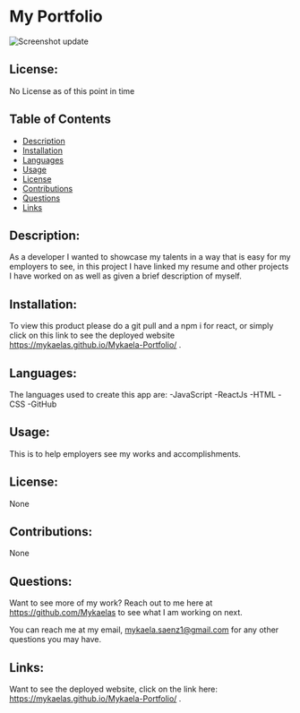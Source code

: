 
# My Portfolio
![Screenshot update](https://user-images.githubusercontent.com/101831653/213802495-274171e1-69a0-4c8b-a78f-ca0023eba25f.png)


## License:

No License as of this point in time

## Table of Contents

- [Description](#description)
- [Installation](#installation)
- [Languages](#languages)
- [Usage](#usage)
- [License](#license)
- [Contributions](#contributions)
- [Questions](#questions)
- [Links](#links)

## Description:

As a developer I wanted to showcase my talents in a way that is easy for my employers to see, in this project I have linked my resume and other projects I have worked on as well as given a brief description of myself. 


## Installation:

To view this product please do a git pull and a npm i for react, or simply click on this link to see the deployed website https://mykaelas.github.io/Mykaela-Portfolio/ .

## Languages:
The languages used to create this app are:
-JavaScript
-ReactJs
-HTML
-CSS
-GitHub

## Usage:

This is to help employers see my works and accomplishments. 
## License:

None

## Contributions:

None
## Questions:

Want to see more of my work? Reach out to me here at https://github.com/Mykaelas to see what I am working on next.

You can reach me at my email, mykaela.saenz1@gmail.com for any other questions you may have.

## Links:
Want to see the deployed website, click on the link here: https://mykaelas.github.io/Mykaela-Portfolio/ .
